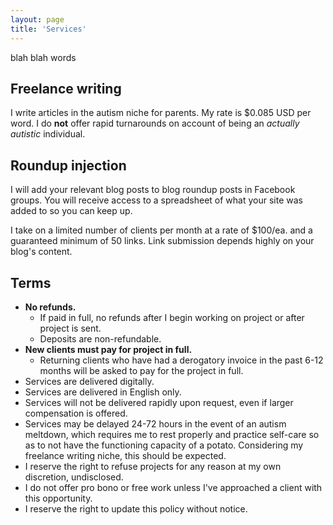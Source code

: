 ```yaml
---
layout: page
title: 'Services'
---
```


blah blah words

## Freelance writing
I write articles in the autism niche for parents. My rate is $0.085 USD per word. I do **not** offer rapid turnarounds on account of being an *actually autistic* individual.

## Roundup injection
I will add your relevant blog posts to blog roundup posts in Facebook groups. You will receive access to a spreadsheet of what your site was added to so you can keep up.

I take on a limited number of clients per month at a rate of $100/ea. and a guaranteed minimum of 50 links. Link submission depends highly on your blog's content.

## Terms
* **No refunds.**
  * If paid in full, no refunds after I begin working on project or after project is sent.
  * Deposits are non-refundable.
* **New clients must pay for project in full.**
  * Returning clients who have had a derogatory invoice in the past 6-12 months will be asked to pay for the project in full.
* Services are delivered digitally.
* Services are delivered in English only.
* Services will not be delivered rapidly upon request, even if larger compensation is offered.
* Services may be delayed 24-72 hours in the event of an autism meltdown, which requires me to rest properly and practice self-care so as to not have the functioning capacity of a potato. Considering my freelance writing niche, this should be expected.
* I reserve the right to refuse projects for any reason at my own discretion, undisclosed.
* I do not offer pro bono or free work unless I've approached a client with this opportunity.
* I reserve the right to update this policy without notice.
